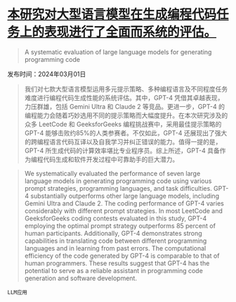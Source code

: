 # [本研究对大型语言模型在生成编程代码任务上的表现进行了全面而系统的评估。](https://arxiv.org/abs/2403.00894)

> A systematic evaluation of large language models for generating programming code

发布时间：2024年03月01日

> 我们对七款大型语言模型运用多元提示策略、多种编程语言及不同程度任务难度进行编程代码生成性能的系统评估。其中，GPT-4 凭借其卓越表现，力压群雄，包括 Gemini Ultra 和 Claude 2 等竞品。更进一步，GPT-4 的编程能力会随着巧妙选用不同的提示策略而大幅度提升。在本次研究涉及的众多 LeetCode 和 GeeksforGeeks 编程挑战赛中，采用最佳提示策略的 GPT-4 能够击败约85%的人类参赛者。不仅如此，GPT-4 还展现出了强大的跨编程语言代码互译以及自我学习并纠正错误的能力。值得一提的是，GPT-4 所生成代码的计算效率堪比专业程序员。综上所述，GPT-4 具备作为编程代码生成和软件开发过程中可靠助手的巨大潜力。

> We systematically evaluated the performance of seven large language models in generating programming code using various prompt strategies, programming languages, and task difficulties. GPT-4 substantially outperforms other large language models, including Gemini Ultra and Claude 2. The coding performance of GPT-4 varies considerably with different prompt strategies. In most LeetCode and GeeksforGeeks coding contests evaluated in this study, GPT-4 employing the optimal prompt strategy outperforms 85 percent of human participants. Additionally, GPT-4 demonstrates strong capabilities in translating code between different programming languages and in learning from past errors. The computational efficiency of the code generated by GPT-4 is comparable to that of human programmers. These results suggest that GPT-4 has the potential to serve as a reliable assistant in programming code generation and software development.

`LLM应用`